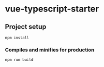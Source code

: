 # vue-typescript-starter

## Project setup
```
npm install
```


### Compiles and minifies for production
```
npm run build
